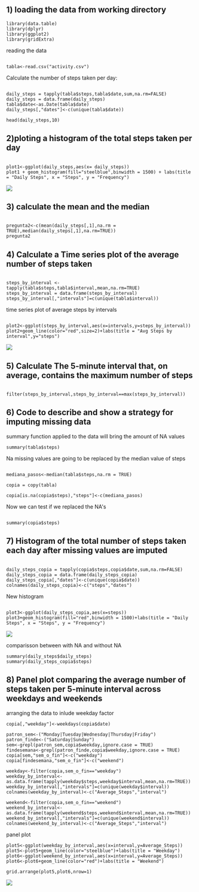 ## 1) loading the data from working directory

```{r, echo=FALSE}
library(data.table)
library(dplyr)
library(ggplot2)
library(gridExtra)
```


reading the data
```{r}

tabla<-read.csv("activity.csv")

```

Calculate the number of steps taken per day:

```{r,echo=FALSE}

daily_steps = tapply(tabla$steps,tabla$date,sum,na.rm=FALSE)
daily_steps = data.frame(daily_steps)
tabla$date<-as.Date(tabla$date)
daily_steps[,"dates"]<-c(unique(tabla$date))

```


```{r}
head(daily_steps,10)
```

## 2)ploting a histogram of the total steps taken per day

```{r}

plot1<-ggplot(daily_steps,aes(x= daily_steps))
plot1 + geom_histogram(fill="steelblue",binwidth = 1500) + labs(title = "Daily Steps", x = "Steps", y = "Frequency")

```

![](histogram1.png)<!-- -->

## 3) calculate the mean and the median

```{r}

pregunta2<-c(mean(daily_steps[,1],na.rm = TRUE),median(daily_steps[,1],na.rm=TRUE))
pregunta2

```

## 4) Calculate a Time series plot of the average number of steps taken

```{r}

steps_by_interval <- tapply(tabla$steps,tabla$interval,mean,na.rm=TRUE)
steps_by_interval = data.frame(steps_by_interval)
steps_by_interval[,"intervals"]=c(unique(tabla$interval))

```

time series plot of average steps by intervals

```{r}

plot2<-ggplot(steps_by_interval,aes(x=intervals,y=steps_by_interval))
plot2+geom_line(color="red",size=2)+labs(title = "Avg Steps by interval",y="steps")
```
![](plot2.png)<!-- -->

## 5) Calculate The 5-minute interval that, on average, contains the maximum number of steps

```{r}

filter(steps_by_interval,steps_by_interval==max(steps_by_interval))

```

## 6) Code to describe and show a strategy for imputing missing data

summary function applied to the data will bring the amount of NA values

```{r}
summary(tabla$steps)
```

Na missing values are going to be replaced by the median value of steps

```{r, echo=FALSE}

mediana_pasos<-median(tabla$steps,na.rm = TRUE)

copia = copy(tabla)

copia[is.na(copia$steps),"steps"]<-c(mediana_pasos)

```

Now we can test if we replaced the NA's

```{r}

summary(copia$steps)

```

## 7) Histogram of the total number of steps taken each day after missing values are imputed

```{r, echo=FALSE}

daily_steps_copia = tapply(copia$steps,copia$date,sum,na.rm=FALSE)
daily_steps_copia = data.frame(daily_steps_copia)
daily_steps_copia[,"dates"]<-c(unique(copia$date))
colnames(daily_steps_copia)<-c("steps","dates")

```

New histogram

```{r}

plot3<-ggplot(daily_steps_copia,aes(x=steps))
plot3+geom_histogram(fill="red",binwidth = 1500)+labs(title = "Daily Steps", x = "Steps", y = "Frequency")

```
![](plot3.png)<!-- -->

comparisson between with NA and without NA

```{r}
summary(daily_steps$daily_steps)
summary(daily_steps_copia$steps)
```

## 8) Panel plot comparing the average number of steps taken per 5-minute interval across weekdays and weekends

arranging the data to inlude weekday factor

```{r}
copia[,"weekday"]<-weekdays(copia$date)

patron_sem<-("Monday|Tuesday|Wednesday|Thursday|Friday")
patron_finde<-("Saturday|Sunday")
sem<-grepl(patron_sem,copia$weekday,ignore.case = TRUE)
findesemana<-grepl(patron_finde,copia$weekday,ignore.case = TRUE)
copia[sem,"sem_o_fin"]<-c("weekday")
copia[findesemana,"sem_o_fin"]<-c("weekend")

weekday<-filter(copia,sem_o_fin=="weekday")
weekday_by_interval<-as.data.frame(tapply(weekday$steps,weekday$interval,mean,na.rm=TRUE))
weekday_by_interval[,"intervals"]=c(unique(weekday$interval))
colnames(weekday_by_interval)<-c("Average_Steps","interval")

weekend<-filter(copia,sem_o_fin=="weekend")
weekend_by_interval<-as.data.frame(tapply(weekend$steps,weekend$interval,mean,na.rm=TRUE))
weekend_by_interval[,"intervals"]=c(unique(weekend$interval))
colnames(weekend_by_interval)<-c("Average_Steps","interval")
```

panel plot

```{r}
plot5<-ggplot(weekday_by_interval,aes(x=interval,y=Average_Steps))
plot5<-plot5+geom_line(color="steelblue")+labs(title = "Weekday")
plot6<-ggplot(weekend_by_interval,aes(x=interval,y=Average_Steps))
plot6<-plot6+geom_line(color="red")+labs(title = "Weekend")

grid.arrange(plot5,plot6,nrow=1)
```
![](plot4.png)<!-- -->
